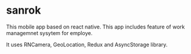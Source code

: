# sanrok 

This mobile app based on react native. This app includes feature of work managemnet sysytem for employe.

It uses RNCamera, GeoLocation, Redux and AsyncStorage library.
